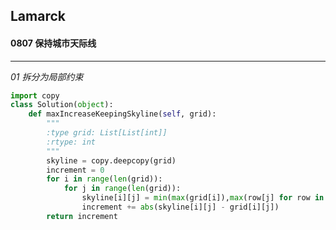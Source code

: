## Lamarck &nbsp; &nbsp; &nbsp;
#### 0807  保持城市天际线
---


*01  拆分为局部约束*
```python
import copy
class Solution(object):
    def maxIncreaseKeepingSkyline(self, grid):
        """
        :type grid: List[List[int]]
        :rtype: int
        """
        skyline = copy.deepcopy(grid)
        increment = 0
        for i in range(len(grid)):
            for j in range(len(grid)):
                skyline[i][j] = min(max(grid[i]),max(row[j] for row in grid))
                increment += abs(skyline[i][j] - grid[i][j])
        return increment
```



